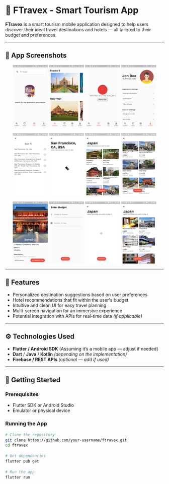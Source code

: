 # 🧳 FTravex - Smart Tourism App

**FTravex** is a smart tourism mobile application designed to help users discover their ideal travel destinations and hotels — all tailored to their budget and preferences.

---

## 📱 App Screenshots

<p align="center">
  <img src="app_screenshots/Screenshot_20191006-080950.png" width="22%">
  <img src="app_screenshots/Screenshot_20191006-081223.png" width="22%">
  <img src="app_screenshots/Screenshot_20191006-081241.png" width="22%">
  <img src="app_screenshots/Screenshot_20191006-081252.png" width="22%">
  <br><br>
  <img src="app_screenshots/Screenshot_20191006-081324.png" width="22%">
  <img src="app_screenshots/Screenshot_20191006-081344.png" width="22%">
  <img src="app_screenshots/Screenshot_20191006-081417.png" width="22%">
  <img src="app_screenshots/Screenshot_20191006-081432.png" width="22%">
  <br><br>
  <img src="app_screenshots/Screenshot_20191006-081457.png" width="22%">
  <img src="app_screenshots/Screenshot_20191006-081535.png" width="22%">
  <img src="app_screenshots/Screenshot_20191006-081544.png" width="22%">
  <img src="app_screenshots/Screenshot_20191006-081550.png" width="22%">
</p>

---

## 🎯 Features

- Personalized destination suggestions based on user preferences
- Hotel recommendations that fit within the user's budget
- Intuitive and clean UI for easy travel planning
- Multi-screen navigation for an immersive experience
- Potential integration with APIs for real-time data *(if applicable)*

---

## ⚙️ Technologies Used

- **Flutter / Android SDK** (Assuming it’s a mobile app — adjust if needed)
- **Dart** / **Java** / **Kotlin** *(depending on the implementation)*
- **Firebase / REST APIs** *(optional — add if used)*

---

## 🚀 Getting Started

### Prerequisites

- Flutter SDK or Android Studio
- Emulator or physical device

### Running the App

```bash
# Clone the repository
git clone https://github.com/your-username/ftravex.git
cd ftravex

# Get dependencies
flutter pub get

# Run the app
flutter run

